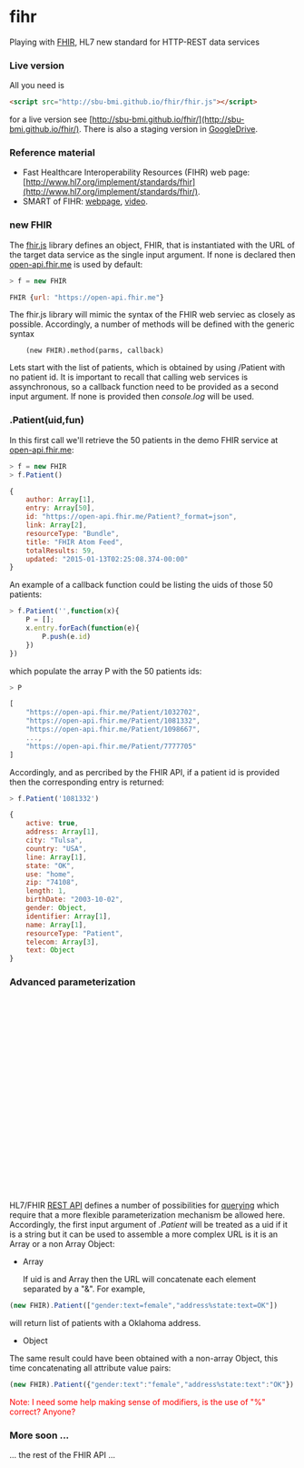 # fihr
Playing with <a href="http://www.hl7.org/implement/standards/fhir/" target=_blank>FHIR</a>, HL7 new standard for HTTP-REST data services

### Live version

All you need is 

````html
<script src="http://sbu-bmi.github.io/fhir/fhir.js"></script>
````
for a live version see [http://sbu-bmi.github.io/fhir/](http://sbu-bmi.github.io/fhir/). There is also a staging version in [GoogleDrive](https://0857f9879749e82d493945f8a805968a7c031889-www.googledrive.com/host/0BwwZEXS3GesiTjlHSmlOcEJaeDA/fhir/).

### Reference material
* Fast Healthcare Interoperability Resources (FIHR) web page: [http://www.hl7.org/implement/standards/fhir](http://www.hl7.org/implement/standards/fhir/).
* SMART of FIHR: [webpage](http://smartplatforms.org/smart-on-fhir/), [video](http://player.vimeo.com/video/87132298).

### new FHIR
The [fhir.js](https://github.com/SBU-BMI/fhir/blob/gh-pages/fhir.js) library defines an object, FHIR, that is instantiated with the URL of the target data service as the single input argument. If none is declared then [open-api.fhir.me](https://open-api.fhir.me) is used by default:

````javascript
> f = new FHIR

FHIR {url: "https://open-api.fhir.me"}
````

The fhir.js library will mimic the syntax of the FHIR web serviec as closely as possible. Accordingly, a number of methods will be defined with the generic syntax 

		(new FHIR).method(parms, callback)

Lets start with the list of patients, which is obtained by using  /Patient with no patient id. It is important to recall that calling web services is assynchronous, so a callback function need to be provided as a second input argument. If none is provided then <i>console.log</i> will be used.

### .Patient(uid,fun)

In this first call we'll retrieve the 50 patients in the demo FHIR service at [open-api.fhir.me](https://open-api.fhir.me):

````javascript
> f = new FHIR
> f.Patient()

{
	author: Array[1],
	entry: Array[50],
	id: "https://open-api.fhir.me/Patient?_format=json",
	link: Array[2],
	resourceType: "Bundle",
	title: "FHIR Atom Feed",
	totalResults: 59,
	updated: "2015-01-13T02:25:08.374-00:00"
}
````

An example of a callback function could be listing the uids of those 50 patients:

````javascript
> f.Patient('',function(x){
	P = []; 
	x.entry.forEach(function(e){
		P.push(e.id)
	})
})
````

which populate the array P with the 50 patients ids:

````javascript
> P

[
	"https://open-api.fhir.me/Patient/1032702",
	"https://open-api.fhir.me/Patient/1081332",
	"https://open-api.fhir.me/Patient/1098667",
	...,
	"https://open-api.fhir.me/Patient/7777705"
]
````

Accordingly, and as percribed by the FHIR API, if a patient id is provided then the corresponding entry is returned:


````javascript
> f.Patient('1081332')

{
	active: true,
	address: Array[1],
	city: "Tulsa",
	country: "USA",
	line: Array[1],
	state: "OK",
	use: "home",
	zip: "74108",
	length: 1,
	birthDate: "2003-10-02",
	gender: Object,
	identifier: Array[1],
	name: Array[1],
	resourceType: "Patient",
	telecom: Array[3],
	text: Object
}
````

### Advanced parameterization

<object width="425" height="344"><param name="movie" value="http://www.youtube.com/v/5Z5UtnxM1rk&hl=en&fs=1"></param><param name="allowFullScreen" value="true"></param><embed src="http://www.youtube.com/v/5Z5UtnxM1rk&hl=en&fs=1" type="application/x-shockwave-flash" allowfullscreen="true" width="425" height="344"></embed></object>


HL7/FHIR [REST API](http://hl7.org/implement/standards/fhir/http.html#summary) defines a number of possibilities for [querying](http://hl7.org/implement/standards/fhir/search.html) which require that a more flexible parameterization mechanism be allowed here. Accordingly, the first input argument of <i>.Patient</i> will be treated as a uid if it is a string but it can be used to assemble a more complex URL is it is an Array or a non Array Object:

* Array

	If uid is and Array then the URL will concatenate each element separated by a "&". For example,
	
````javascript
(new FHIR).Patient(["gender:text=female","address%state:text=OK"])
````

will return list of patients with a Oklahoma address.

* Object

The same result could have been obtained with a non-array Object, this time concatenating all attribute value pairs:

````javascript
(new FHIR).Patient({"gender:text":"female","address%state:text":"OK"})
````

<span style="color:red">Note: I need some help making sense of modifiers, is the use of "%" correct? Anyone?</span>

### More soon ...

... the rest of the FHIR API ...